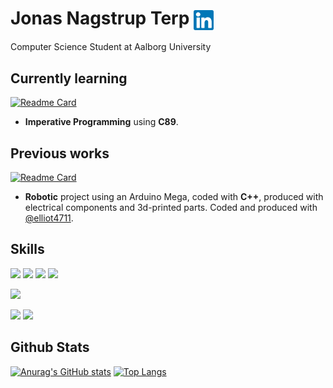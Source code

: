 # Jonas Nagstrup Terp [<img title="LinkedIn" alt="icon" src="img/linkedin.svg" width="32x" align="center">](https://www.linkedin.com/in/j-terp/)
Computer Science Student at Aalborg University

## Currently learning

[![Readme Card](https://github-readme-stats.vercel.app/api/pin/?username=j-terp&show_owner=true&repo=impr&theme=github_dark&border_color=30363d)](https://github.com/j-terp/impr)
- **Imperative Programming** using **C89**.

## Previous works

[![Readme Card](https://github-readme-stats.vercel.app/api/pin/?username=elliot4711&show_owner=true&repo=robot_arm&theme=github_dark&border_color=30363d)](https://github.com/elliot4711/robot_arm)

- **Robotic** project using an Arduino Mega, coded with **C++**, produced with electrical components and 3d-printed parts. Coded and produced with [@elliot4711](https://github.com/elliot4711).

## Skills

[//]: # (badges/list of skills)

![](https://img.shields.io/badge/Code-C89-informational?style=flat&logo=C&color=1081C1)
![](https://img.shields.io/badge/Code-Python-informational?style=flat&logo=Python&color=D7AF23)
![](https://img.shields.io/badge/Code-HTML5-informational?style=flat&logo=HTML5&color=E34F26)
![](https://img.shields.io/badge/Code-C++-informational?style=flat&logo=cplusplus&color=1081C1)

![](https://img.shields.io/badge/Style-CSS3-informational?style=flat&logo=CSS3&color=1572B6)

![](https://img.shields.io/badge/Tools-Git-informational?style=flat&logo=Git&color=F05032)
![](https://img.shields.io/badge/Tools-GitHub-informational?style=flat&logo=GitHub&color=181717)

## Github Stats

[![Anurag's GitHub stats](https://github-readme-stats.vercel.app/api?username=j-terp&hide=stars,issues&count_private=true&show_icons=true&theme=github_dark&border_color=30363d)](https://github.com/anuraghazra/github-readme-stats)
[![Top Langs](https://github-readme-stats.vercel.app/api/top-langs/?username=j-terp&hide=php&langs_count=6&layout=compact&theme=github_dark&border_color=30363d)](https://github.com/anuraghazra/github-readme-stats)
